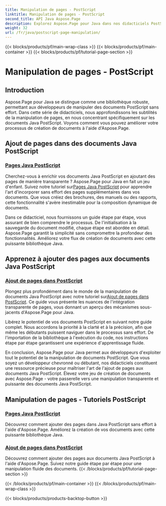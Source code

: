 ```yaml
---
title: Manipulation de pages - PostScript
linktitle: Manipulation de pages - PostScript
second_title: API Java Aspose.Page
description: Explorez Aspose.Page pour Java dans nos didacticiels PostScript. Ajoutez facilement des pages à vos documents Java PostScript grâce à des conseils étape par étape pour une manipulation transparente.
weight: 32
url: /fr/java/postscript-page-manipulation/
---
```


{{< blocks/products/pf/main-wrap-class >}}
{{< blocks/products/pf/main-container >}}
{{< blocks/products/pf/tutorial-page-section >}}

# Manipulation de pages - PostScript


## Introduction

Aspose.Page pour Java se distingue comme une bibliothèque robuste, permettant aux développeurs de manipuler des documents PostScript sans effort. Dans cette série de didacticiels, nous approfondissons les subtilités de la manipulation de pages, en nous concentrant spécifiquement sur les documents Java PostScript. Voyons comment vous pouvez améliorer votre processus de création de documents à l'aide d'Aspose.Page.

## Ajout de pages dans des documents Java PostScript

### [Pages Java PostScript](./add-pages1/)

 Cherchez-vous à enrichir vos documents Java PostScript en ajoutant des pages de manière transparente ? Aspose.Page pour Java en fait un jeu d'enfant. Suivez notre tutoriel sur[Pages Java PostScript](./add-pages1/) pour apprendre l'art d'incorporer sans effort des pages supplémentaires dans vos documents. Que vous créiez des brochures, des manuels ou des rapports, cette fonctionnalité s'avère inestimable pour la composition dynamique de documents.

Dans ce didacticiel, nous fournissons un guide étape par étape, vous assurant de bien comprendre le processus. De l'initialisation à la sauvegarde du document modifié, chaque étape est abordée en détail. Aspose.Page garantit la simplicité sans compromettre la profondeur des fonctionnalités. Améliorez votre flux de création de documents avec cette puissante bibliothèque Java.

## Apprenez à ajouter des pages aux documents Java PostScript

### [Ajout de pages dans PostScript](./add-pages2/)

 Plongez plus profondément dans le monde de la manipulation de documents Java PostScript avec notre tutoriel sur[Ajout de pages dans PostScript](./add-pages2/). Ce guide vous présente les nuances de l'intégration transparente de pages, vous donnant un aperçu des mécanismes sous-jacents d'Aspose.Page pour Java.

Libérez le potentiel de vos documents PostScript en suivant notre guide complet. Nous accordons la priorité à la clarté et à la précision, afin que même les débutants puissent naviguer dans le processus sans effort. De l'importation de la bibliothèque à l'exécution du code, nos instructions étape par étape garantissent une expérience d'apprentissage fluide.

En conclusion, Aspose.Page pour Java permet aux développeurs d'exploiter tout le potentiel de la manipulation de documents PostScript. Que vous soyez un développeur chevronné ou débutant, nos didacticiels constituent une ressource précieuse pour maîtriser l'art de l'ajout de pages aux documents Java PostScript. Élevez votre jeu de création de documents avec Aspose.Page - votre passerelle vers une manipulation transparente et puissante des documents Java PostScript.
## Manipulation de pages - Tutoriels PostScript
### [Pages Java PostScript](./add-pages1/)
Découvrez comment ajouter des pages dans Java PostScript sans effort à l'aide d'Aspose.Page. Améliorez la création de vos documents avec cette puissante bibliothèque Java.
### [Ajout de pages dans PostScript](./add-pages2/)
Découvrez comment ajouter des pages aux documents Java PostScript à l'aide d'Aspose.Page. Suivez notre guide étape par étape pour une manipulation fluide des documents.
{{< /blocks/products/pf/tutorial-page-section >}}

{{< /blocks/products/pf/main-container >}}
{{< /blocks/products/pf/main-wrap-class >}}

{{< blocks/products/products-backtop-button >}}
